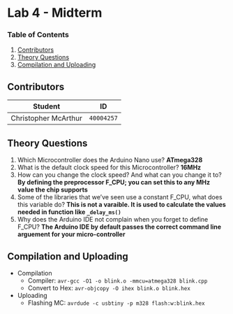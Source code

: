 # Lab 4 - Midterm

### Table of Contents
1. [Contributors](#Contributors)
2. [Theory Questions](#Theory-Questions)
3. [Compilation and Uploading](#Compilation-and-Uploading)

## Contributors
**Student** | **ID**
:---:| ---
Christopher McArthur | `40004257`

## Theory Questions
1. Which Microcontroller does the Arduino Nano use? **ATmega328**
2. What is the default clock speed for this Microcontroller? **16MHz**
3. How can you change the clock speed? And what can you change it to? **By defining the preprocessor F_CPU; you can set this to any MHz value the chip supports**
4. Some of the libraries that we’ve seen use a constant F_CPU, what does this variable do? **This is not a varaible. It is used to calculate the values needed in function like `_delay_ms()`**
5. Why does the Arduino IDE not complain when you forget to define F_CPU? **The Arduino IDE by default passes the correct command line arguement for your micro-controller**

## Compilation and Uploading
- Compilation
  - Compiler: `avr-gcc -O1 -o blink.o -mmcu=atmega328 blink.cpp`
  - Convert to Hex: `avr-objcopy -O ihex blink.o blink.hex`
- Uploading
  - Flashing MC: `avrdude -c usbtiny -p m328 flash:w:blink.hex`
